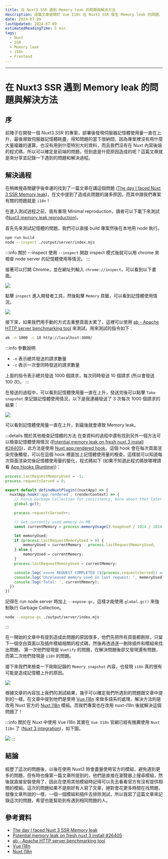 ```yaml
---
title: 在 Nuxt3 SSR 遇到 Memory leak 的問題與解決方法
description: 這篇文章是關於 Vue I18n 在 Nuxt3 SSR 發生 Memory leak 的問題，並且透過測試找到問題的原因，最後解決方法是改用 Nuxt 官方的 Nuxt I18n 模組。
date: 2024-07-09
lastUpdated: 2024-07-09
estimatedReadingTime: 5 min
tags:
  - Nuxt
  - SSR
  - Memory leak
  - i18n
  - Frontend
---
```


<p hidden>
前陣子在開發一個 Nuxt3 SSR 的專案，部署後發現伺服器記憶體使用量一直在上升，最後導致伺服器記憶體耗盡，得知問題的當下很納悶，因為專案裡沒有用什麼大量複雜的運算，也沒有用到什麼特別大的資料，而且我們沒有在 Nuxt 內寫後端的程式碼，所以可以確定是前端的問題，但到底是什麼原因造成的呢？這篇文章就是來分享並記錄一下遇到的問題和解決過程。
</p>

---

# 在 Nuxt3 SSR 遇到 Memory leak 的問題與解決方法

## 序
前陣子在開發一個 Nuxt3 SSR 的專案，部署後發現伺服器記憶體使用量一直在上升，最後導致伺服器記憶體耗盡，得知問題的當下很納悶，因為專案裡沒有用什麼大量複雜的運算，也沒有用到什麼特別大的資料，而且我們沒有在 Nuxt 內寫後端的程式碼，所以可以確定是前端的問題，但到底是什麼原因造成的呢？這篇文章就是來分享並記錄一下遇到的問題和解決過程。

## 解決過程
在稍微搜尋關鍵字後幸運的找到了一篇文章在講這個問題 ([The day I faced Nuxt 3 SSR Memory leak](https://medium.com/@gaetan.wichlacz/the-day-i-faced-nuxt-3-ssr-memory-leak-76990ed7edec))，在文中提到了造成此問題的諸多原因，而其中跟我們專案有關的問題就是 `i18n`！

在進入測試過程之前，我有重現 Minimal reproduction，讀者可以下載下來測試 ([Nuxt3 memory leak reproduction](https://codesandbox.io/p/devbox/nuxt3-memory-leak-reproduction-ng89j6))。

首先先來測試記憶體的問題，我們可以直接 build 專案然後在本地用 node 執行。

```bash
npm run build
node --inspect ./output/server/index.mjs
```

:::info 關於 --inspect
使用 `--inspect` 開啟 inspect 模式後就可以用 chrome 來檢查 node server 的記憶體使用等情況。
:::

接著可以打開 Chrome，並在網址列輸入 `chrome://inspect`，可以看到以下畫面。

<img src="/learning/nuxt/chrome-inspect.jpg" />

點擊 `inspect` 進入開發者工具，然後點擊 `Memory` 頁籤，可以看到記憶體使用情況。

<img src="/learning/nuxt/debug-page.jpg" />

接下來，如果我們用手動的方式去重整頁面太累了，這裡可以使用 [ab - Apache HTTP server benchmarking tool](https://httpd.apache.org/docs/2.4/programs/ab.html) 來測試，用來測試的指令如下：

```bash
ab -n 1000 -c 10 http://localhost:3000/
```

:::info 參數說明
- `-n` 表示總共發送的請求數量
- `-c` 表示一次會同時發送的請求數量

上面的指令表示總共發送 1000 個請求，每次同時發送 10 個請求 (所以會發送 100 次)。
:::

在發送的過程中，可以看到記憶體使用量一直在上升，發送完後可以點擊 `Take snapshot` 來記錄記憶體使用情況，以下是我連續發送了 3 次每次 1000 個請求的結果：

<img src="/learning/nuxt/memory-snapshot.jpg" />

可以看到記憶體使用量一直在上升，到最後就會導致 Memory leak。

:::details 關於其他檢查記憶體的方法
在查資料的過程中還有找到另外一個方法可以檢查記憶體使用情況 ([Potential memory leak on fresh nuxt 3 install #26405](https://github.com/nuxt/nuxt/issues/26405))，此方法是使用 [Nuxt app:rendered hook](https://nuxt.com/docs/api/advanced/hooks#app-hooks-runtime)，這個 hook 會在每次頁面渲染完後觸發，可以在這個 hook 裡面加上記憶體使用量的檢查，這樣就可以知道每次頁面渲染完後記憶體使用量的變化，程式碼如下 (如果不知道此程式碼放哪裡請看 [App Hooks (Runtime)](https://nuxt.com/docs/guide/going-further/hooks#app-hooks-runtime))：

```js
process.lastRequestMemoryUsed = -1;
process.requestsServed = 0;

export default defineNuxtPlugin((nuxtApp) => {
  nuxtApp.hook('app:rendered', (renderContext) => {
    // Force Garbage Collection for consistency, more about that later
    global.gc();

    process.requestsServed++;

    // Get currently used memory in MB
    const currentMemory = process.memoryUsage().heapUsed / 1024 / 1024;

    let memoryUsed;
    if (process.lastRequestMemoryUsed > 0) {
        memoryUsed = currentMemory - process.lastRequestMemoryUsed;
    } else {
        memoryUsed = currentMemory;
    }
    process.lastRequestMemoryUsed = currentMemory;

    console.log(`===== REQUEST COMPLETED (${process.requestsServed}) =====`);
    console.log('Unreleased memory used in last request: ', memoryUsed);
    console.log('Total: ', currentMemory);
  })
})
```

記得在 run node server 時加上 `--expose-gc`，這樣才能使用 `global.gc()` 來強制執行 Garbage Collection。
```bash
node --expose-gc ./output/server/index.mjs
```
:::

在一開始的文章中有提到造成此問題的原因很多，他們先把所有頁面都刪除，只留下一個空白頁面以及插件模組相關的程式碼，然後再透過逐一刪除插件和模組來找出問題。
第一次他們發現是 `Vuetify` 的問題，在解決問題後卻又發現還有問題，而第二次他們發現是 `i18n` 的問題。

接下來我們來檢查一下剛剛記錄的 `Memory snapshot` 內容，也發現 `i18n` 真的很有可能是造成記憶體上升的原因。

<img src="/learning/nuxt/memory-snapshot-i18n.jpg" />

根據文章的內容加上我們的測試結果，幾乎可以確定我們所遇到的問題跟文章中提到的一樣。在文章中提到他們是使用 [Vue I18n](https://vue-i18n.intlify.dev/) 來做多語系的處理，解決方法則是改用 Nuxt 官方的 [Nuxt I18n](https://nuxt.com/modules/i18n) 模組。而我們專案也在改用 nuxt-i18n 後就解決這個問題了！

:::info 關於在 Nuxt 中使用 Vue I18n
其實在 `Vue I18n` 官網已經有推薦使用 `Nuxt I18n` 了 ([Nuxt 3 integration](https://vue-i18n.intlify.dev/guide/integrations/nuxt3.html))，如下圖。

<img src="/learning/nuxt/vue-i18n-nuxt3-integration.jpg" />
:::

## 結論

經歷了這次的問題後，以後在使用 Nuxt3 時會盡量使用官方的模組，避免遇到更多的問題，但有時也像第一篇文章所提到的，他們是直接在瀏覽器上搜尋模組，然後就直接安裝使用了，因此在使用其他模組時記得可以先去看看官方有沒有提供相關的模組。這次的問題如果不是剛好有人寫了文章，絕對會花更多時間在找問題，就像文章所說的一樣，一個一個模組和插件去排除測試，所以我寫了這篇文章來記錄這次的問題，希望也能幫助到有遇到相同問題的人。

## 參考資料

- [The day I faced Nuxt 3 SSR Memory leak](https://medium.com/@gaetan.wichlacz/the-day-i-faced-nuxt-3-ssr-memory-leak-76990ed7edec)
- [Potential memory leak on fresh nuxt 3 install #26405](https://github.com/nuxt/nuxt/issues/26405)
- [ab - Apache HTTP server benchmarking tool](https://httpd.apache.org/docs/2.4/programs/ab.html)
- [Vue I18n](https://vue-i18n.intlify.dev/)
- [Nuxt I18n](https://nuxt.com/modules/i18n)